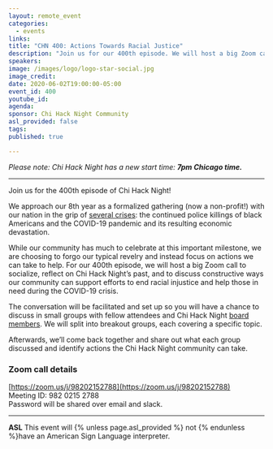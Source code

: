 ```yaml
---
layout: remote_event
categories:
  - events
links: 
title: "CHN 400: Actions Towards Racial Justice"
description: "Join us for our 400th episode. We will host a big Zoom call to socialize, reflect on Chi Hack Night’s past, and to discuss constructive ways our community can support efforts to end racial injustice and help those in need during the COVID-19 crisis."
speakers:
image: /images/logo/logo-star-social.jpg
image_credit:
date: 2020-06-02T19:00:00-05:00
event_id: 400
youtube_id: 
agenda: 
sponsor: Chi Hack Night Community
asl_provided: false
tags: 
published: true

---
```


_Please note: Chi Hack Night has a new start time: **7pm Chicago time.**_

---

Join us for the 400th episode of Chi Hack Night!

We approach our 8th year as a formalized gathering (now a non-profit!) with our nation in the grip of [several crises](https://www.washingtonpost.com/national-security/plagued-by-disease-unemployment-and-outrage-at-the-police-america-plunges-into-crisis/2020/05/29/c8329bb2-a1b5-11ea-81bb-c2f70f01034b_story.html): the continued police killings of black Americans and the COVID-19 pandemic and its resulting economic devastation.

While our community has much to celebrate at this important milestone, we are choosing to forgo our typical revelry and instead focus on actions we can take to help. For our 400th episode, we will host a big Zoom call to socialize, reflect on Chi Hack Night’s past, and to discuss constructive ways our community can support efforts to end racial injustice and help those in need during the COVID-19 crisis. 

The conversation will be facilitated and set up so you will have a chance to discuss in small groups with fellow attendees and Chi Hack Night [board members](http://chihacknight.org/board-of-directors.html). We will split into breakout groups, each covering a specific topic.

Afterwards, we’ll come back together and share out what each group discussed and identify actions the Chi Hack Night community can take.

### Zoom call details

[https://zoom.us/j/98202152788](https://zoom.us/j/98202152788)<br />
Meeting ID: 982 0215 2788<br />
Password will be shared over email and slack.<br />

---

**ASL** This event will {% unless page.asl_provided %} not {% endunless %}have an American Sign Language interpreter.
